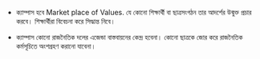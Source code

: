 
- ক্যাম্পাস হবে Market place of Values. যে কোনো শিক্ষার্থী বা ছাত্রসংগঠন তার আদর্শের উন্মুক্ত প্রচার করবে। শিক্ষার্থীরা বিবেচনা করে সিদ্ধান্ত নিবে।
 
- ক্যাম্পাস কোনো রাজনৈতিক দলের এজেন্ডা বাস্তবায়নের কেন্দ্র হবেনা। কোনো ছাত্রকে জোর করে রাজনৈতিক কর্মসূচিতে অংশগ্রহণ করানো যাবেনা। 
 
